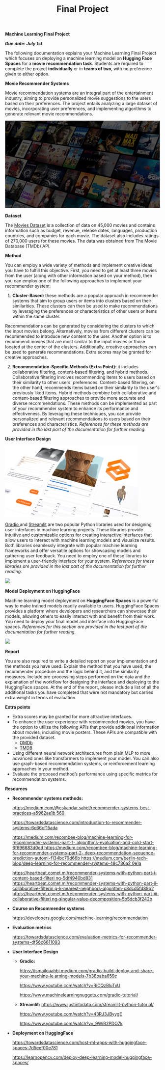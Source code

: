 ﻿---
layout: default
title: Final Project
nav_order: 4
has_children: false
parent: Assignments
permalink: /assignments/Final Project/ML Final Project
---

**Machine Learning Final Project**

***Due date: July 1st***

The following documentation explains your Machine Learning Final Project which focuses on deploying a machine learning model on **Hugging Face Spaces** for a **movie recommendation task**. Students are required to complete the project **individually** or in **teams of two**, with no preference given to either option.

**Movie Recommender Systems**

Movie recommendation systems are an integral part of the entertainment industry, aiming to provide personalized movie suggestions to the users based on their preferences. The project entails analyzing a large dataset of movies, incorporating user preferences, and implementing algorithms to generate relevant movie recommendations.

![](Aspose.Words.7636a13b-df42-4639-941c-f366e156dae0.001.jpeg)

**Dataset**

The [Movies Dataset](https://www.kaggle.com/datasets/rounakbanik/the-movies-dataset) is a collection of data on 45,000 movies and contains information such as budget, revenue, release dates, languages, production countries, and companies for each movie. The dataset also includes ratings of 270,000 users for these movies. The data was obtained from The Movie Database (TMDb) API.

**Method**

You can employ a wide variety of methods and implement creative ideas you have to fulfill this objective. First, you need to get at least three movies from the user (along with other information based on your method), then you can employ one of the following approaches to implement your recommender system:

1. **Cluster-Based:** these methods are a popular approach in recommender systems that aim to group users or items into clusters based on their similarities. These clusters can then be used to make recommendations by leveraging the preferences or characteristics of other users or items within the same cluster.

Recommendations can be generated by considering the clusters to which the input movies belong. Alternatively, movies from different clusters can be recommended to introduce new content to the user. Another option is to recommend movies that are most similar to the input movies or those located at the center of the clusters. Additionally, creative approaches can be used to generate recommendations. Extra scores may be granted for creative approaches.

2. **Recommendation-Specific Methods (Extra Point):** it includes collaborative filtering, content-based filtering, and hybrid methods. Collaborative filtering involves recommending items to users based on their similarity to other users' preferences. Content-based filtering, on the other hand, recommends items based on their similarity to the user's previously liked items. Hybrid methods combine both collaborative and content-based filtering approaches to provide more accurate and diverse recommendations. These methods can be implemented as part of your recommender system to enhance its performance and effectiveness. By leveraging these techniques, you can provide personalized and relevant recommendations to users based on their preferences and characteristics. *References for these methods are provided in the last part of the documentation for further reading.*

**User Interface Design**

![](Aspose.Words.7636a13b-df42-4639-941c-f366e156dae0.002.jpeg)

[Gradio ](https://gradio.app/)and [Streamlit](https://streamlit.io/) are two popular Python libraries used for designing user interfaces in machine learning projects. These libraries provide intuitive and customizable options for creating interactive interfaces that allow users to interact with machine learning models and visualize results. Both libraries seamlessly integrate with popular machine learning frameworks and offer versatile options for showcasing models and gathering user feedback. You need to employ one of these libraries to implement a user-friendly interface for your system. *References for these libraries are provided in the last part of the documentation for further reading.*

![](Aspose.Words.7636a13b-df42-4639-941c-f366e156dae0.003.png)

**Model Deployment on HuggingFace**

Machine learning model deployment on **HuggingFace Spaces** is a powerful way to make trained models readily available to users. HuggingFace Spaces provides a platform where developers and researchers can showcase their models, allowing others to easily interact with and benefit from their work. You need to deploy your final model and interface into HuggingFace spaces. *References for this section are provided in the last part of the documentation for further reading.*

![](Aspose.Words.7636a13b-df42-4639-941c-f366e156dae0.004.png)

**Report**

You are also required to write a detailed report on your implementation and the methods you have used. Explain the method that you have used, the recommender procedure and the logic behind it, and the similarity measures. Include pre-processing steps performed on the data and the explanation of the workflow for designing the interface and deploying to the HuggingFace spaces. At the end of the report, please include a list of all the additional tasks you have completed that were not mandatory but carried extra weight in terms of evaluation.

**Extra points**

- Extra scores may be granted for more attractive interfaces.
- To enhance the user experience with recommended movies, you have the option to utilize the following APIs that provide additional information about movies, including movie posters. These APIs are compatible with the provided dataset.
  - [OMDb](https://www.omdbapi.com/)
  - [TMDB](https://www.themoviedb.org/)
- Using different neural network architectures from plain MLP to more advanced ones like transformers to implement your model. You can also use graph-based recommendation systems, or reinforcement learning approaches in your method.
- Evaluate the proposed method’s performance using specific metrics for recommendation systems.

**Resources**

- **Recommender systems methods:**

    [https://medium.com/@eskandar.sahel/recommender-systems-best-practices-a5962ae1b 560](https://medium.com/@eskandar.sahel/recommender-systems-best-practices-a5962ae1b560)

    <https://towardsdatascience.com/introduction-to-recommender-systems-6c66cf15ada>

    [https://medium.com/recombee-blog/machine-learning-for-recommender-systems-part-1- algorithms-evaluation-and-cold-start-6f696683d0ed ](https://medium.com/recombee-blog/machine-learning-for-recommender-systems-part-1-algorithms-evaluation-and-cold-start-6f696683d0ed)[https://medium.com/recombee-blog/machine-learning-for-recommender-systems-part-2- deep-recommendation-sequence-prediction-automl-f134bc79d66b ](https://medium.com/recombee-blog/machine-learning-for-recommender-systems-part-2-deep-recommendation-sequence-prediction-automl-f134bc79d66b)[https://medium.com/berlin-tech-blog/deep-learning-for-recommender-systems-48c786a2 0e1a](https://medium.com/berlin-tech-blog/deep-learning-for-recommender-systems-48c786a20e1a)

    [https://heartbeat.comet.ml/recommender-systems-with-python-part-i-content-based-filteri ng-5df4940bd831 ](https://heartbeat.comet.ml/recommender-systems-with-python-part-i-content-based-filtering-5df4940bd831)[https://heartbeat.comet.ml/recommender-systems-with-python-part-ii-collaborative-filterin g-k-nearest-neighbors-algorithm-c8dcd5fd89b2 ](https://heartbeat.comet.ml/recommender-systems-with-python-part-ii-collaborative-filtering-k-nearest-neighbors-algorithm-c8dcd5fd89b2)[https://heartbeat.comet.ml/recommender-systems-with-python-part-iii-collaborative-filteri ng-singular-value-decomposition-5b5dcb3f242b](https://heartbeat.comet.ml/recommender-systems-with-python-part-iii-collaborative-filtering-singular-value-decomposition-5b5dcb3f242b)

- **Course on Recommender systems**

   <https://developers.google.com/machine-learning/recommendation>
- **Evaluation metrics**

  https://towardsdatascience.com/evaluation-metrics-for-recommender-systems-df56c6611093

- **User Interface Design**
  - **Gradio:**
  
    [https://ismailouahbi.medium.com/gradio-build-deploy-and-share-your-machine-le arning-models-7b38baba659c ](https://ismailouahbi.medium.com/gradio-build-deploy-and-share-your-machine-learning-models-7b38baba659c)
    
    [https://www.youtube.com/watch?v=RiCQzBluTxU ](https://www.youtube.com/watch?v=RiCQzBluTxU)
    
    <https://www.machinelearningnuggets.com/gradio-tutorial/>
  - **Streamlit:**
    [https://www.justintodata.com/streamlit-python-tutorial/ ](https://www.justintodata.com/streamlit-python-tutorial/)

    [https://www.youtube.com/watch?v=43RJ3JByygE ](https://www.youtube.com/watch?v=43RJ3JByygE)

    <https://www.youtube.com/watch?v=_9WiB2PDO7k>
- **Deployment on HuggingFace**

    [https://towardsdatascience.com/host-ml-apps-with-huggingface-spaces-7d5eef00e781 ](https://towardsdatascience.com/host-ml-apps-with-huggingface-spaces-7d5eef00e781)

    <https://learnopencv.com/deploy-deep-learning-model-huggingface-spaces/>
